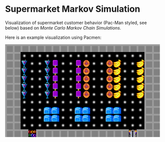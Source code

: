 # Supermarket Markov Simulation

Visualization of supermarket customer behavior (Pac-Man styled, see below) based on *Monte Carlo Markov Chain Simulations*.

Here is an example visualization using Pacmen:

![animated_gif](https://github.com/MichlF/projects/raw/main/data_science/supermarket_markov_simulation/output/animated_gif.gif)